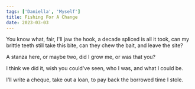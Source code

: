 ```yaml
---
tags: ['Daniella', 'Myself']
title: Fishing For A Change
date: 2023-03-03
---
```


You know what, fair, I'll jaw the hook,
a decade spliced is all it took,
can my brittle teeth still take this bite,
can they chew the bait, and leave the site?

A stanza here, or maybe two,
did I grow me, or was that you?

I think we did it, wish you could've seen,
who I was, and what I could be.

I'll write a cheque, take out a loan,
to pay back the borrowed time I stole.
